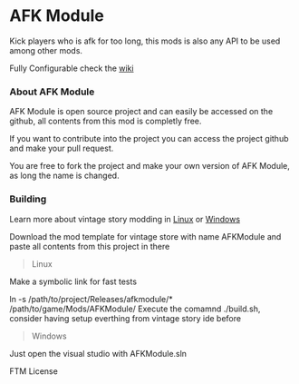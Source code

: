 # AFK Module
Kick players who is afk for too long, this mods is also any API to be used among other mods.

Fully Configurable check the [wiki](https://github.com/LeandroTheDev/afk_module/wiki)

### About AFK Module
AFK Module is open source project and can easily be accessed on the github, all contents from this mod is completly free.

If you want to contribute into the project you can access the project github and make your pull request.

You are free to fork the project and make your own version of AFK Module, as long the name is changed.

### Building
Learn more about vintage story modding in [Linux](https://github.com/LeandroTheDev/arch_linux/wiki/Games#vintage-story-modding) or [Windows](https://wiki.vintagestory.at/index.php/Modding:Setting_up_your_Development_Environment)

Download the mod template for vintage store with name AFKModule and paste all contents from this project in there

> Linux

Make a symbolic link for fast tests

ln -s /path/to/project/Releases/afkmodule/* /path/to/game/Mods/AFKModule/
Execute the comamnd ./build.sh, consider having setup everthing from vintage story ide before

> Windows

Just open the visual studio with AFKModule.sln

FTM License
